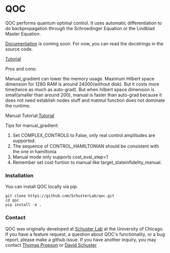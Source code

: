 # QOC
QOC performs quantum optimal control. It uses automatic differentiation to do backpropagation through the Schroedinger Equation or the Lindblad Master Equation.

[Documentation](https://qoc.readthedocs.io/en/latest/) is coming soon. For now, you can read the docstrings in the source code.

[Tutorial](https://github.com/SchusterLab/qoc/tree/master/examples)

Pros and cons:

Manual_gradient can lower the memory usage. Maximum Hilbert space dimension for 128G RAM is around 24000(without disk). But it costs more time(twice as much as auto-grad). But when hilbert space dimension is small(smaller than around 200), manual is faster than auto-grad because it does not need establish nodes stuff and matmul function does not dominate the runtime.

Manual Tutorial:[Tutorial](https://github.com/SchusterLab/qoc/tree/manual_gradient/examples/Manual_example)

Tips for manual_gradient:
1. Set COMPLEX_CONTROLS to False, only real control amplitudes are supported.
2. The sequence of CONTROL_HAMILTONIAN should be consistent with the one in hamiltonia
3. Manual mode only supports cost_eval_step=1
4. Remember set cost funtion to manual like target_stateinfidelity_manual.

### Installation ###
You can install QOC locally via pip.
```
git clone https://github.com/SchusterLab/qoc.git
cd qoc
pip install -e .
```

### Contact ###
QOC was originally developed at [Schuster Lab](http://schusterlab.uchicago.edu) at the University of Chicago.
If you have a feature request, a question about QOC's functionality, or a bug report, please make a github issue.
If you have another inquiry, you may contact [Thomas Propson](mailto:tcpropson@pm.me)
or [David Schuster](mailto:David.Schuster@uchicago.edu)

